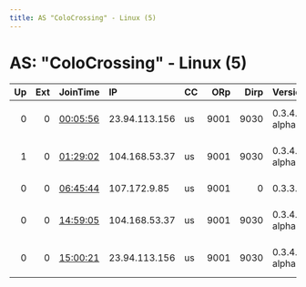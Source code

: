 ```yaml
---
title: AS "ColoCrossing" - Linux (5)
---
```


# AS: "ColoCrossing" - Linux (5)

|   Up |   Ext | JoinTime                                                                                            | IP            | CC   |   ORp |   Dirp | Version       | Contact                      | Nickname   |   eFamMembers |
|-----:|------:|:----------------------------------------------------------------------------------------------------|:--------------|:-----|------:|-------:|:--------------|:-----------------------------|:-----------|--------------:|
|    0 |     0 | [00:05:56](https://metrics.torproject.org/rs.html#details/27D6D1ADD5F9A4E9BB2C85165F689B5CCA6E0999) | 23.94.113.156 | us   |  9001 |   9030 | 0.3.4.3-alpha | Random Person &lt;perilaneta | Abbey2     |             2 |
|    1 |     0 | [01:29:02](https://metrics.torproject.org/rs.html#details/02E5371431EBB1596B78BBB8867DBA1B2D008895) | 104.168.53.37 | us   |  9001 |   9030 | 0.3.4.3-alpha | Random Person &lt;periplanet | Abbey1     |             2 |
|    0 |     0 | [06:45:44](https://metrics.torproject.org/rs.html#details/FF460A734A1B9FA1388FDA91E07560ADAA804C74) | 107.172.9.85  | us   |  9001 |      0 | 0.3.3.7       | Costs $5 per year            | vassago    |             1 |
|    0 |     0 | [14:59:05](https://metrics.torproject.org/rs.html#details/7037B4C2F455961C46031B55A07B7CCA2EA394A6) | 104.168.53.37 | us   |  9001 |   9030 | 0.3.4.3-alpha | Random Person &lt;periplanet | Abbey1     |             1 |
|    0 |     0 | [15:00:21](https://metrics.torproject.org/rs.html#details/2CB4DC8BEC4BEF99A4FBB17DA7F58A3B1168CC20) | 23.94.113.156 | us   |  9001 |   9030 | 0.3.4.3-alpha | Random Person &lt;perilaneta | Abbey2     |             1 |
